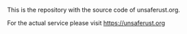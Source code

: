 This is the repository with the source code of unsaferust.org.

For the actual service please visit https://unsaferust.org
